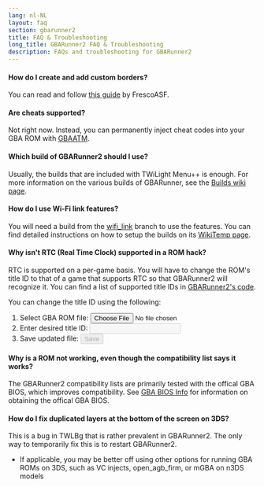 ```yaml
---
lang: nl-NL
layout: faq
section: gbarunner2
title: FAQ & Troubleshooting
long_title: GBARunner2 FAQ & Troubleshooting
description: FAQs and troubleshooting for GBARunner2
---
```


#### How do I create and add custom borders?
You can read and follow [this guide](https://docs.google.com/document/d/1owjiW-1fHEbokrkK2ZuPFjR2-N9s1dXCCAM3ghWRtxk/edit?usp=sharing) by FrescoASF.

#### Are cheats supported?
Not right now. Instead, you can permanently inject cheat codes into your GBA ROM with [GBAATM](https://gbatemp.net/threads/gba-auto-trainer-maker-gbaatm.99334/).

#### Which build of GBARunner2 should I use?
Usually, the builds that are included with TWiLight Menu++ is enough. For more information on the various builds of GBARunner, see the [Builds wiki page](https://wiki.ds-homebrew.com/gbarunner2/builds).

#### How do I use Wi-Fi link features?
You will need a build from the [wifi_link](https://github.com/Gericom/GBARunner2/tree/wifi_link) branch to use the features. You can find detailed instructions on how to setup the builds on its [WikiTemp page](https://wiki.gbatemp.net/wiki/GBARunner2/Link).

#### Why isn't RTC (Real Time Clock) supported in a ROM hack?
RTC is supported on a per-game basis. You will have to change the ROM's title ID to that of a game that supports RTC so that GBARunner2 will recognize it. You can find a list of supported title IDs in [GBARunner2's code](https://github.com/Gericom/GBARunner2/blob/master/arm9/source/emu/romGpio.vram.cpp#L14-L61).

You can change the title ID using the following:
1. <label for="file-input" class="form-label">Select GBA ROM file:</label> <input id="file-input" class="form-control mb-2" type="file" onchange="loadRom(this.files[0])" />
1. <label for="file-input" class="form-label">Enter desired title ID:</label> <input id="tid-input" class="form-control mb-2" type="text" maxlength="4" onchange="updateTid(this.value)" disabled />
1. <label for="file-input" class="form-label">Save updated file:</label> <input id="save" class="btn btn-secondary" type="button" value="Save" onclick="save()" disabled />

<script src="/assets/js/change-gba-tid.js"></script>

#### Why is a ROM not working, even though the compatibility list says it works?
The GBARunner2 compatibility lists are primarily tested with the offical GBA BIOS, which improves compatibility. See [GBA BIOS Info](https://wiki.ds-homebrew.com/gbarunner2/bios) for information on obtaining the offical GBA BIOS.

#### How do I fix duplicated layers at the bottom of the screen on 3DS?
This is a bug in TWLBg that is rather prevalent in GBARunner2. The only way to temporarily fix this is to restart GBARunner2.
- If applicable, you may be better off using other options for running GBA ROMs on 3DS, such as VC injects, open_agb_firm, or mGBA on n3DS models
